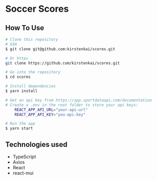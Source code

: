 # Soccer Scores

## How To Use

```bash
# Clone this repository
# SSH
$ git clone git@github.com:kirstenkai/scores.git

# Or https
git clone https://github.com/kirstenkai/scores.git

# Go into the repository
$ cd scores

# Install dependencies
$ yarn install

# Get an api key from https://app.sportdataapi.com/documentation
# Create a .env in the root folder to store your api keys: 
    REACT_APP_API_URL="your-api-url"
    REACT_APP_API_KEY="you-api-key"

# Run the app
$ yarn start
```


## Technologies used
- TypeScript
- Axios
- React
- react-mui


